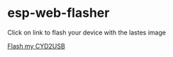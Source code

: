# esp-web-flasher
Click on link to flash your device with the lastes image

[Flash my CYD2USB](https://rovel.github.io/esp-web-flasher/flash)
